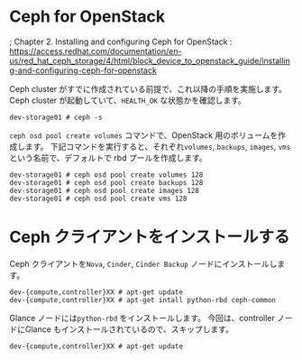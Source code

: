 # Ceph for OpenStack

; Chapter 2. Installing and configuring Ceph for OpenStack
: https://access.redhat.com/documentation/en-us/red_hat_ceph_storage/4/html/block_device_to_openstack_guide/installing-and-configuring-ceph-for-openstack

Ceph cluster がすでに作成されている前提で、これ以降の手順を実施します。
Ceph cluster が起動していて、`HEALTH_OK` な状態かを確認します。

```
dev-storage01 # ceph -s
```

`ceph osd pool create volumes` コマンドで、OpenStack 用のボリュームを作成します。
下記コマンドを実行すると、それぞれ`volumes`, `backups`, `images`, `vms` という名前で、デフォルトで rbd プールを作成します。

```
dev-storage01 # ceph osd pool create volumes 128
dev-storage01 # ceph osd pool create backups 128
dev-storage01 # ceph osd pool create images 128
dev-storage01 # ceph osd pool create vms 128
```

# Ceph クライアントをインストールする
Ceph クライアントを`Nova`, `Cinder`, `Cinder Backup` ノードにインストールします。

```
dev-{compute,controller}XX # apt-get update
dev-{compute,controller}XX # apt-get intall python-rbd ceph-common
```

Glance ノードには`python-rbd` をインストールします。
今回は、controller ノードにGlance もインストールされているので、スキップします。

```
dev-{compute,controller}XX # apt-get update
```

